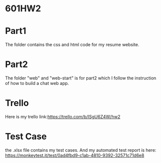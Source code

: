 # 601HW2
# Part1
The folder contains the css and html code for my resume website.
# Part2
The folder "web" and "web-start" is for part2 which I follow the instruction of how to build a chat web app.
# Trello
Here is my trello link:https://trello.com/b/ISgU6Z4W/hw2
# Test Case
the .xlsx file contains my test cases. And my automated test report is here: https://monkeytest.it/test/0ad4fbd9-c1ab-4810-9392-32571c71d6e8
